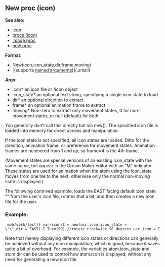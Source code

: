 ## New proc (icon)
**See also:**
*   [icon](/icon)
*   [procs (icon)](/icon/proc)
*   [image proc](/proc/image)
*   [new proc](/proc/new)
<!-- -->
**Format:**
*   New(icon,icon_state,dir,frame,moving)
*   [(supports [named arguments](/proc/arguments/named))]{.small}
<!-- -->
**Args:**
*   icon* an icon file or /icon object
*   icon_state* an optional text string, specifying a single icon state
    to load
*   dir* an optional direction to extract
*   frame* an optional animation frame to extract
*   moving* Non-zero to extract only movement states, 0 for non-movement
    states, or null (default) for both


You generally don\'t call this directly but via new(). The
specified icon file is loaded into memory for direct access and
manipulation. 

If the icon state is not specified, all icon
states are loaded. Ditto for the direction, animation frame, or
preference for movement states. Animation frames are numbered from 1 and
up, so frame=4 is the 4th frame. 

(Movement states are special
versions of an existing icon_state with the same name, but appear in the
Dream Maker editor with an \"M\" indicator. These states are used for
animation when the atom using the icon_state moves from one tile to the
next; otherwise only the normal non-moving state is displayed.)


The following contrived example, loads the EAST facing default
icon state \"\" from the user\'s icon file, rotates that a bit, and then
creates a new icon file for the user.
### Example:

```
 mob/verb/test() var/icon/I = new(usr.icon,icon_state =
\"\",dir = EAST) I.Turn(90) //rotate clockwise 90 degrees usr.icon = I

```
 

Note that merely displaying different icon states or
directions can generally be achieved without any icon manipulation,
which is good, because it saves quite a bit of overhead. For example,
the variables atom.icon_state and atom.dir can be used to control how
atom.icon is displayed, without any need for generating a new icon file.
